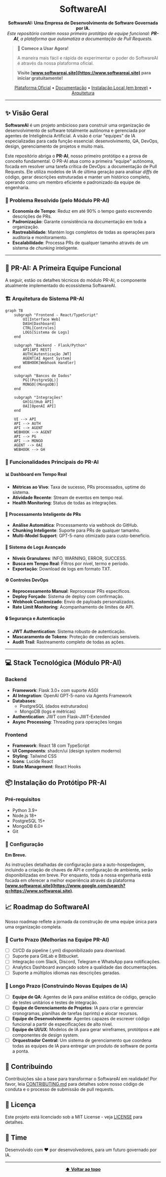 <div align="center">

# SoftwareAI

**SoftwareAI: Uma Empresa de Desenvolvimento de Software Governada por IA.**
<br>
*Este repositório contém nosso primeiro protótipo de equipe funcional: **PR-AI**, a plataforma que automatiza a documentação de Pull Requests.*

</div>

> **🚀 Comece a Usar Agora!**
>
> A maneira mais fácil e rápida de experimentar o poder do SoftwareAI é através da nossa plataforma oficial.
>
> **Visite [www.softwareai.site](https://www.softwareai.site) para iniciar gratuitamente!**

<div align="center">

[Plataforma Oficial](https://www.softwareai.site) • [Documentação](https://www.softwareai.site/docs/api) • [Instalação Local (em breve)]() • [Arquitetura](#️-arquitetura-do-sistema-pr-ai)


</div>

-----

## ✨ Visão Geral

**SoftwareAI** é um projeto ambicioso para construir uma organização de desenvolvimento de software totalmente autônoma e gerenciada por agentes de Inteligência Artificial. A visão é criar "equipes" de IA especializadas para cada função essencial: desenvolvimento, QA, DevOps, design, gerenciamento de projetos e muito mais.

Este repositório abriga o **PR-AI**, nosso primeiro protótipo e a prova de conceito fundamental. O PR-AI atua como a primeira "equipe" autônoma, focada em resolver uma tarefa crítica de DevOps: a documentação de Pull Requests. Ele utiliza modelos de IA de última geração para analisar *diffs* de código, gerar descrições estruturadas e manter um histórico completo, operando como um membro eficiente e padronizado da equipe de engenharia.

### 🎯 Problema Resolvido (pelo Módulo PR-AI)

  - **Economia de Tempo**: Reduz em até 90% o tempo gasto escrevendo descrições de PRs.
  - **Padronização**: Garante consistência na documentação em toda a organização.
  - **Rastreabilidade**: Mantém logs completos de todas as operações para auditoria e monitoramento.
  - **Escalabilidade**: Processa PRs de qualquer tamanho através de um sistema de *chunking* inteligente.

-----

## 🤖 PR-AI: A Primeira Equipe Funcional

A seguir, estão os detalhes técnicos do módulo PR-AI, o componente atualmente implementado do ecossistema SoftwareAI.

### 🏗️ Arquitetura do Sistema PR-AI

```mermaid
graph TB
    subgraph "Frontend - React/TypeScript"
        UI[Interface Web]
        DASH[Dashboard]
        CTRL[Controles]
        LOGS[Sistema de Logs]
    end
    
    subgraph "Backend - Flask/Python"
        API[API REST]
        AUTH[Autenticação JWT]
        AGENT[AI Agent System]
        WEBHOOK[Webhook Handler]
    end
    
    subgraph "Bancos de Dados"
        PG[(PostgreSQL)]
        MONGO[(MongoDB)]
    end
    
    subgraph "Integrações"
        GH[GitHub API]
        OAI[OpenAI API]
    end
    
    UI --> API
    API --> AUTH
    API --> AGENT
    WEBHOOK --> AGENT
    API --> PG
    API --> MONGO
    AGENT --> OAI
    WEBHOOK --> GH
```

### 🚀 Funcionalidades Principais do PR-AI

#### 📊 Dashboard em Tempo Real

  - **Métricas ao Vivo**: Taxa de sucesso, PRs processados, uptime do sistema.
  - **Atividade Recente**: Stream de eventos em tempo real.
  - **Health Monitoring**: Status de todas as integrações.

#### 🤖 Processamento Inteligente de PRs

  - **Análise Automática**: Processamento via webhook do GitHub.
  - **Chunking Inteligente**: Suporte para PRs de qualquer tamanho.
  - **Multi-Model Support**: GPT-5-nano otimizado para custo-benefício.

#### 📝 Sistema de Logs Avançado

  - **Níveis Granulares**: INFO, WARNING, ERROR, SUCCESS.
  - **Busca em Tempo Real**: Filtros por nível, termo e período.
  - **Exportação**: Download de logs em formato TXT.

#### ⚙️ Controles DevOps

  - **Reprocessamento Manual**: Reprocessar PRs específicos.
  - **Deploy Forçado**: Sistema de deploy com confirmação.
  - **Webhook Customizado**: Envio de payloads personalizados.
  - **Rate Limit Monitoring**: Acompanhamento de limites de API.

#### 🔒 Segurança e Autenticação

  - **JWT Authentication**: Sistema robusto de autenticação.
  - **Mascaramento de Tokens**: Proteção de credenciais sensíveis.
  - **Audit Trail**: Rastreamento completo de todas as ações.

-----

## 💻 Stack Tecnológica (Módulo PR-AI)

### Backend

  - **Framework**: Flask 3.0+ com suporte ASGI
  - **AI Integration**: OpenAI GPT-5-nano via Agents Framework
  - **Databases**:
      - PostgreSQL (dados estruturados)
      - MongoDB (logs e métricas)
  - **Authentication**: JWT com Flask-JWT-Extended
  - **Async Processing**: Threading para operações longas

### Frontend

  - **Framework**: React 18 com TypeScript
  - **UI Components**: shadcn/ui (design system moderno)
  - **Styling**: Tailwind CSS
  - **Icons**: Lucide React
  - **State Management**: React Hooks

## 📦 Instalação do Protótipo PR-AI

### Pré-requisitos

  - Python 3.9+
  - Node.js 18+
  - PostgreSQL 15+
  - MongoDB 6.0+
  - Git


### 🔧 Configuração

**Em Breve.**

As instruções detalhadas de configuração para a auto-hospedagem, incluindo a criação de chaves de API e configuração de ambiente, serão disponibilizadas em breve. Por enquanto, toda a nossa engenharia está focada em oferecer a melhor experiência através da plataforma **[www.softwareai.site](https://www.google.com/search?q=https://www.softwareai.site)**.


## 📈 Roadmap do SoftwareAI

Nosso roadmap reflete a jornada da construção de uma equipe única para uma organização completa.

### 🎯 Curto Prazo (Melhorias na Equipe PR-AI)

  - [ ] CI/CD da pipeline (.yml) disponibilizado para download.
  - [ ] Suporte para GitLab e Bitbucket.
  - [ ] Integração com Slack, Discord, Telegram e WhatsApp para notificações.
  - [ ] Analytics Dashboard avançado sobre a qualidade das documentações.
  - [ ] Suporte a múltiplos idiomas nas descrições geradas.

### 🚀 Longo Prazo (Construindo Novas Equipes de IA)

  - [ ] **Equipe de QA**: Agentes de IA para análise estática de código, geração de testes unitários e testes de integração.
  - [ ] **Equipe de Gerenciamento de Projetos**: IA para criar e gerenciar cronogramas, planilhas de tarefas (sprints) e alocar recursos.
  - [ ] **Equipe de Desenvolvimento**: Agentes capazes de escrever código funcional a partir de especificações de alto nível.
  - [ ] **Equipe de UI/UX**: Modelos de IA para gerar wireframes, protótipos e até componentes de design system.
  - [ ] **Orquestrador Central**: Um sistema de gerenciamento que coordena todas as equipes de IA para entregar um produto de software de ponta a ponta.

## 🤝 Contribuindo

Contribuições são a base para transformar o SoftwareAI em realidade! Por favor, leia [CONTRIBUTING.md](https://www.google.com/search?q=CONTRIBUTING.md) para detalhes sobre nosso código de conduta e o processo de submissão de pull requests.

## 📄 Licença

Este projeto está licenciado sob a MIT License - veja [LICENSE](https://www.google.com/search?q=LICENSE) para detalhes.

## 👥 Time

Desenvolvido com ❤️ por desenvolvedores, para um futuro governado por IA.

-----

<div align="center">

**[⬆ Voltar ao topo](https://www.google.com/search?q=%23softwareai)**

</div>





